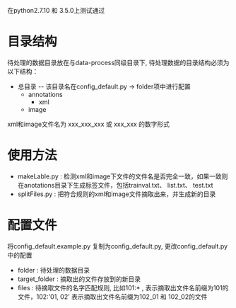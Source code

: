 在python2.7.10 和 3.5.0上测试通过

# 目录结构
待处理的数据目录放在与data-process同级目录下, 待处理数据的目录结构必须为以下结构：

* 总目录 -- 该目录名在config_default.py -> folder项中进行配置
    * annotations
        * xml
    * image
    
xml和image文件名为 xxx_xxx_xxx 或 xxx_xxx 的数字形式

# 使用方法
* makeLable.py : 检测xml和image下文件的文件名是否完全一致，如果一致则在anotations目录下生成标签文件，包括trainval.txt、 list.txt、 test.txt
* splitFiles.py : 把符合规则的xml和image文件摘取出来，并生成新的目录

# 配置文件
将config_default.example.py 复制为config_default.py, 更改config_default.py中的配置
* folder : 待处理的数据目录
* target_folder : 摘取出的文件存放到的新目录
* files : 待摘取文件的名字匹配规则, 比如101:* , 表示摘取出文件名前缀为101的文件，102:'01, 02' 表示摘取出文件名前缀为102_01 和  102_02的文件
